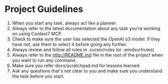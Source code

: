# Project Guidelines

1. When you start any task, always act like a planner.
2. Always refer to the latest documentation about any task you're working on using Context7 MCP.
3. Check to make sure the user has selected the OpenAI o3 model. If they have not, ask them to select it before going any further.
4. Always review and follow all rules in .cursor/rules (or .windsurfrules)
5. Always refer to the http://README.md file in the root of the project when you want to run any command.
5. Make sure you refer docs/scratchpad.md for lessons learned.
6. Ask any questions that's not clear to you and make sure you understand the task before you start.
